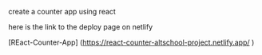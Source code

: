 create a counter app  using  react

here is  the  link to the  deploy page on netlify

[REact-Counter-App]  (https://react-counter-altschool-project.netlify.app/
 )